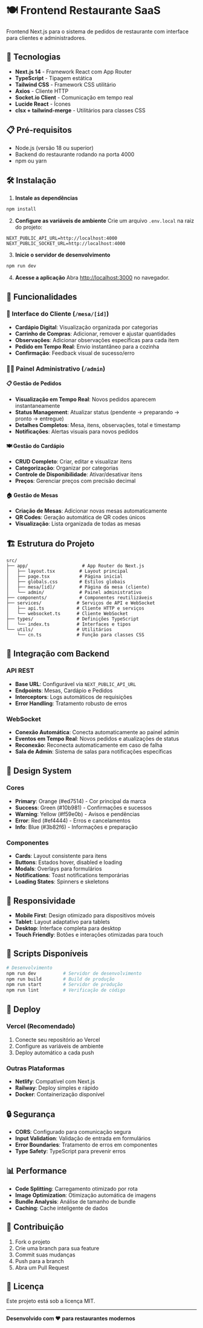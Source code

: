 # 🍽️ Frontend Restaurante SaaS

Frontend Next.js para o sistema de pedidos de restaurante com interface para clientes e administradores.

## 🚀 Tecnologias

- **Next.js 14** - Framework React com App Router
- **TypeScript** - Tipagem estática
- **Tailwind CSS** - Framework CSS utilitário
- **Axios** - Cliente HTTP
- **Socket.io Client** - Comunicação em tempo real
- **Lucide React** - Ícones
- **clsx + tailwind-merge** - Utilitários para classes CSS

## 📋 Pré-requisitos

- Node.js (versão 18 ou superior)
- Backend do restaurante rodando na porta 4000
- npm ou yarn

## 🛠️ Instalação

1. **Instale as dependências**
```bash
npm install
```

2. **Configure as variáveis de ambiente**
Crie um arquivo `.env.local` na raiz do projeto:
```env
NEXT_PUBLIC_API_URL=http://localhost:4000
NEXT_PUBLIC_SOCKET_URL=http://localhost:4000
```

3. **Inicie o servidor de desenvolvimento**
```bash
npm run dev
```

4. **Acesse a aplicação**
Abra [http://localhost:3000](http://localhost:3000) no navegador.

## 📱 Funcionalidades

### 🎯 Interface do Cliente (`/mesa/[id]`)

- **Cardápio Digital**: Visualização organizada por categorias
- **Carrinho de Compras**: Adicionar, remover e ajustar quantidades
- **Observações**: Adicionar observações específicas para cada item
- **Pedido em Tempo Real**: Envio instantâneo para a cozinha
- **Confirmação**: Feedback visual de sucesso/erro

### 👨‍💼 Painel Administrativo (`/admin`)

#### 📋 Gestão de Pedidos
- **Visualização em Tempo Real**: Novos pedidos aparecem instantaneamente
- **Status Management**: Atualizar status (pendente → preparando → pronto → entregue)
- **Detalhes Completos**: Mesa, itens, observações, total e timestamp
- **Notificações**: Alertas visuais para novos pedidos

#### 🍽️ Gestão do Cardápio
- **CRUD Completo**: Criar, editar e visualizar itens
- **Categorização**: Organizar por categorias
- **Controle de Disponibilidade**: Ativar/desativar itens
- **Preços**: Gerenciar preços com precisão decimal

#### 🏠 Gestão de Mesas
- **Criação de Mesas**: Adicionar novas mesas automaticamente
- **QR Codes**: Geração automática de QR codes únicos
- **Visualização**: Lista organizada de todas as mesas

## 🏗️ Estrutura do Projeto

```
src/
├── app/                    # App Router do Next.js
│   ├── layout.tsx         # Layout principal
│   ├── page.tsx           # Página inicial
│   ├── globals.css        # Estilos globais
│   ├── mesa/[id]/         # Página da mesa (cliente)
│   └── admin/             # Painel administrativo
├── components/            # Componentes reutilizáveis
├── services/             # Serviços de API e WebSocket
│   ├── api.ts            # Cliente HTTP e serviços
│   └── websocket.ts      # Cliente WebSocket
├── types/                # Definições TypeScript
│   └── index.ts          # Interfaces e tipos
└── utils/                # Utilitários
    └── cn.ts             # Função para classes CSS
```

## 🔌 Integração com Backend

### API REST
- **Base URL**: Configurável via `NEXT_PUBLIC_API_URL`
- **Endpoints**: Mesas, Cardápio e Pedidos
- **Interceptors**: Logs automáticos de requisições
- **Error Handling**: Tratamento robusto de erros

### WebSocket
- **Conexão Automática**: Conecta automaticamente ao painel admin
- **Eventos em Tempo Real**: Novos pedidos e atualizações de status
- **Reconexão**: Reconecta automaticamente em caso de falha
- **Sala de Admin**: Sistema de salas para notificações específicas

## 🎨 Design System

### Cores
- **Primary**: Orange (#ed7514) - Cor principal da marca
- **Success**: Green (#10b981) - Confirmações e sucessos
- **Warning**: Yellow (#f59e0b) - Avisos e pendências
- **Error**: Red (#ef4444) - Erros e cancelamentos
- **Info**: Blue (#3b82f6) - Informações e preparação

### Componentes
- **Cards**: Layout consistente para itens
- **Buttons**: Estados hover, disabled e loading
- **Modals**: Overlays para formulários
- **Notifications**: Toast notifications temporárias
- **Loading States**: Spinners e skeletons

## 📱 Responsividade

- **Mobile First**: Design otimizado para dispositivos móveis
- **Tablet**: Layout adaptativo para tablets
- **Desktop**: Interface completa para desktop
- **Touch Friendly**: Botões e interações otimizadas para touch

## 🔧 Scripts Disponíveis

```bash
# Desenvolvimento
npm run dev          # Servidor de desenvolvimento
npm run build        # Build de produção
npm run start        # Servidor de produção
npm run lint         # Verificação de código
```

## 🚀 Deploy

### Vercel (Recomendado)
1. Conecte seu repositório ao Vercel
2. Configure as variáveis de ambiente
3. Deploy automático a cada push

### Outras Plataformas
- **Netlify**: Compatível com Next.js
- **Railway**: Deploy simples e rápido
- **Docker**: Containerização disponível

## 🔒 Segurança

- **CORS**: Configurado para comunicação segura
- **Input Validation**: Validação de entrada em formulários
- **Error Boundaries**: Tratamento de erros em componentes
- **Type Safety**: TypeScript para prevenir erros

## 📊 Performance

- **Code Splitting**: Carregamento otimizado por rota
- **Image Optimization**: Otimização automática de imagens
- **Bundle Analysis**: Análise de tamanho de bundle
- **Caching**: Cache inteligente de dados

## 🤝 Contribuição

1. Fork o projeto
2. Crie uma branch para sua feature
3. Commit suas mudanças
4. Push para a branch
5. Abra um Pull Request

## 📄 Licença

Este projeto está sob a licença MIT.

---

**Desenvolvido com ❤️ para restaurantes modernos**
